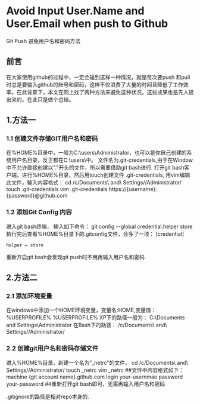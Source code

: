 # Avoid Input User.Name and User.Email when push to Github
Git Push 避免用户名和密码方法

## 前言
在大家使用github的过程中，一定会碰到这样一种情况，就是每次要push 和pull时总是要输入github的账号和密码，这样不仅浪费了大量的时间且降低了工作效率。在此背景下，本文在网上找了两种方法来避免这种状况，这些成果也是先人提出来的，在此只是做个总结。

## 1.方法一 
### 1.1 创建文件存储GIT用户名和密码
在%HOME%目录中，一般为C:\users\Administrator，也可以是你自己创建的系统用户名目录，反正都在C:\users\中。
文件名为.git-credentials,由于在Window中不允许直接创建以"."开头的文件，所以需要借助git bash进行.
打开git bash客户端，进行%HOME%目录，然后用touch创建文件 .git-credentials, 用vim编辑此文件，输入内容格式：
cd /c/Documents\ and\ Settings//Administrator/
touch .git-credentials
vim .git-credentials
https://{username}:{password}@github.com

### 1.2 添加Git Config 内容
进入git bash终端， 输入如下命令：
git config --global credential.helper store
执行完后查看%HOME%目录下的.gitconfig文件，会多了一项：
[credential]

    helper = store
重新开启git bash会发现git push时不用再输入用户名和密码

## 2.方法二
### 2.1 添加环境变量
在windows中添加一个HOME环境变量，变量名:HOME,变量值：%USERPROFILE%
%USERPROFILE% XP下的路径一般为： C:\Documents and Settings\Administrator
在Bash下的路径： /c/Documents\ and\ Settings//Administrator/
### 2.2 创建git用户名和密码存储文件
进入%HOME%目录，新建一个名为"_netrc"的文件，
cd /c/Documents\ and\ Settings//Administrator/
touch _netrc
vim _netrc
##文件中内容格式如下：
machine {git account name}.github.com
login your-usernmae
password your-password
##重新打开git bash即可，无需再输入用户名和密码


.gitignore的路径是相对repo本身的.